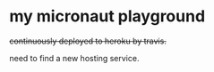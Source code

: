 # my micronaut playground

~~continuously deployed to heroku by travis.~~


need to find a new hosting service.

